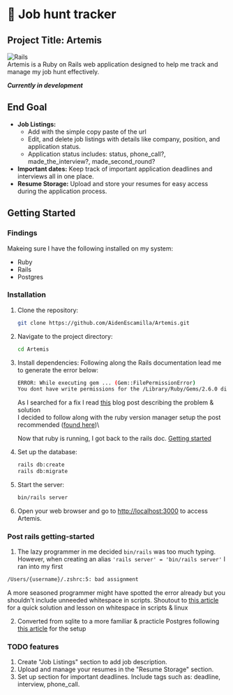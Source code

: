 # 🏹 Job hunt tracker
## Project Title: Artemis

![Rails](https://img.shields.io/badge/rails-%23CC0000.svg?style=for-the-badge&logo=ruby-on-rails&logoColor=white) \
Artemis is a Ruby on Rails web application designed to help me track and manage my job hunt effectively.

***Currently in development***

## End Goal

- **Job Listings:**
  - Add with the simple copy paste of the url
  - Edit, and delete job listings with details like company, position, and application status.
  - Application status includes: status, phone_call?, made_the_interview?, made_second_round?
- **Important dates:** Keep track of important application deadlines and interviews all in one place.
- **Resume Storage:** Upload and store your resumes for easy access during the application process.

## Getting Started

### Findings

Makeing sure I have the following installed on my system:

- Ruby
- Rails
- Postgres

### Installation

1. Clone the repository:
   ```bash
   git clone https://github.com/AidenEscamilla/Artemis.git
   ```

2. Navigate to the project directory:
   ```bash
   cd Artemis
   ```

3. Install dependencies:
   Following along the Rails documentation lead me to generate the error below:

   ```bash
   ERROR: While executing gem ... (Gem::FilePermissionError)
   You dont have write permissions for the /Library/Ruby/Gems/2.6.0 directory
   ```

   As I searched for a fix I read [this](https://www.moncefbelyamani.com/the-definitive-guide-to-installing-ruby-gems-on-a-mac/) blog post describing the problem & solution \
   I decided to follow along with the ruby version manager setup the post recommended ([found here](https://www.moncefbelyamani.com/how-to-install-xcode-homebrew-git-rvm-ruby-on-mac/#read-this-part-only-if-you-are-on-an-apple-silicon-mac-m1m2))\

   Now that ruby is running, I got back to the rails doc. [Getting started](https://guides.rubyonrails.org/getting_started.html)

5. Set up the database:
   ```bash
   rails db:create
   rails db:migrate
   ```

6. Start the server:
   ```bash
   bin/rails server
   ```

7. Open your web browser and go to [http://localhost:3000](http://localhost:3000) to access Artemis.

### Post rails getting-started

1. The lazy programmer in me decided `bin/rails` was too much typing. However, when creating an alias `'rails server' = 'bin/rails server'` I ran into my first
  ```bash
  /Users/{username}/.zshrc:5: bad assignment
  ```
  A more seasoned programmer might have spotted the error already but you shouldn't include unneeded whitespace in scripts. Shoutout to [this article](https://itsfoss.com/solve-zsh-bad-assignment/) for a quick solution and lesson on whitespace in scripts & linux

2. Converted from sqlite to a more familiar & practicle Postgres following [this article](https://www.digitalocean.com/community/tutorials/how-to-use-postgresql-with-your-ruby-on-rails-application-on-macos) for the setup

### TODO features

1. Create "Job Listings" section to add job description.
2. Upload and manage your resumes in the "Resume Storage" section.
3. Set up section for important deadlines. Include tags such as: deadline, interview, phone_call.
